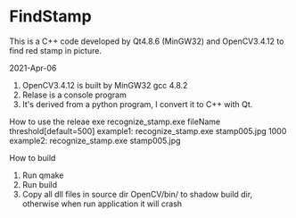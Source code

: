 # FindStamp
This is a C++ code developed by Qt4.8.6 (MinGW32) and OpenCV3.4.12 to find red stamp in picture.

2021-Apr-06
1. OpenCV3.4.12 is built by MinGW32 gcc 4.8.2
2. Relase is a console program
3. It's derived from a python program, I convert it to C++ with Qt.


How to use the releae exe
recognize_stamp.exe fileName threshold[default=500]
example1: recognize_stamp.exe stamp005.jpg 1000
example2: recognize_stamp.exe stamp005.jpg


How to build
1. Run qmake
2. Run build
3. Copy all dll files in source dir OpenCV/bin/ to shadow build dir, otherwise when run application it will crash
